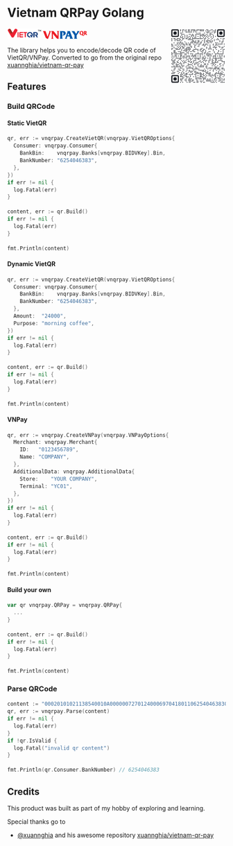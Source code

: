 # Vietnam QRPay Golang

<img src=".github/vietqr.png" height="25" />
<img src=".github/vnpay.png" height="19" />

<img src=".github/qr.png" height="128" align="right" />

The library helps you to encode/decode QR code of VietQR/VNPay. Converted to go from the original repo [xuannghia/vietnam-qr-pay]

[xuannghia/vietnam-qr-pay]: https://github.com/xuannghia/vietnam-qr-pay/

## Features

### Build QRCode

#### Static VietQR

```go
qr, err := vnqrpay.CreateVietQR(vnqrpay.VietQROptions{
  Consumer: vnqrpay.Consumer{
    BankBin:    vnqrpay.Banks[vnqrpay.BIDVKey].Bin,
    BankNumber: "6254046383",
  },
})
if err != nil {
  log.Fatal(err)
}

content, err := qr.Build()
if err != nil {
  log.Fatal(err)
}

fmt.Println(content)
```

#### Dynamic VietQR
```go
qr, err := vnqrpay.CreateVietQR(vnqrpay.VietQROptions{
  Consumer: vnqrpay.Consumer{
    BankBin:    vnqrpay.Banks[vnqrpay.BIDVKey].Bin,
    BankNumber: "6254046383",
  },
  Amount:  "24000",
  Purpose: "morning coffee",
})
if err != nil {
  log.Fatal(err)
}

content, err := qr.Build()
if err != nil {
  log.Fatal(err)
}

fmt.Println(content)
```

#### VNPay

```go
qr, err := vnqrpay.CreateVNPay(vnqrpay.VNPayOptions{
  Merchant: vnqrpay.Merchant{
    ID:   "0123456789",
    Name: "COMPANY",
  },
  AdditionalData: vnqrpay.AdditionalData{
    Store:    "YOUR COMPANY",
    Terminal: "YC01",
  },
})
if err != nil {
  log.Fatal(err)
}

content, err := qr.Build()
if err != nil {
  log.Fatal(err)
}

fmt.Println(content)
```

#### Build your own

```go
var qr vnqrpay.QRPay = vnqrpay.QRPay{
  ...
}

content, err := qr.Build()
if err != nil {
  log.Fatal(err)
}

fmt.Println(content)
```

### Parse QRCode

```go
content := "00020101021138540010A00000072701240006970418011062540463830208QRIBFTTA53037045802VN6304AB32"
qr, err := vnqrpay.Parse(content)
if err != nil {
  log.Fatal(err)
}
if !qr.IsValid {
  log.Fatal("invalid qr content")
}

fmt.Println(qr.Consumer.BankNumber) // 6254046383
```

## Credits

This product was built as part of my hobby of exploring and learning.

Special thanks go to
- [@xuannghia](https://github.com/xuannghia/) and his awesome repository [xuannghia/vietnam-qr-pay]

